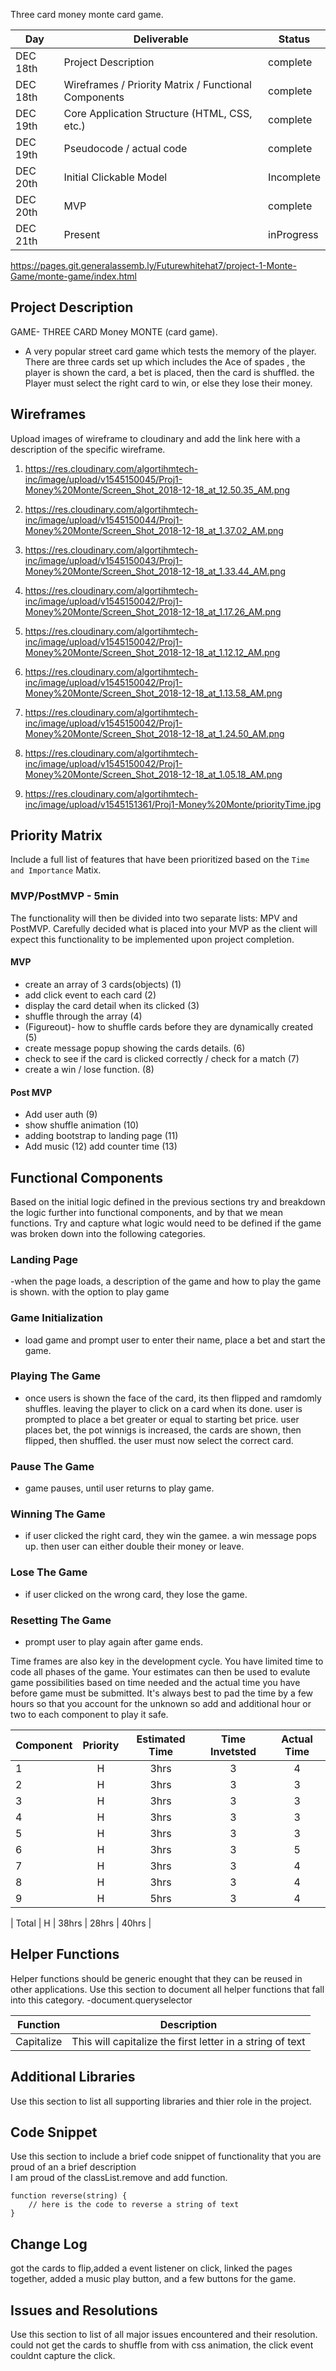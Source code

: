 Three card money monte card game.

|  Day | Deliverable | Status
|---|---| ---|
|DEC 18th| Project Description | complete
|DEC 18th| Wireframes / Priority Matrix / Functional Components | complete
|DEC 19th| Core Application Structure (HTML, CSS, etc.) | complete
|DEC 19th| Pseudocode / actual code | complete
|DEC 20th| Initial Clickable Model  | Incomplete
|DEC 20th| MVP | complete
|DEC 21th| Present | inProgress

https://pages.git.generalassemb.ly/Futurewhitehat7/project-1-Monte-Game/monte-game/index.html

## Project Description
GAME- THREE CARD Money MONTE (card game).
- A very popular street card game which tests the memory of the player. There are three cards set up which includes the Ace of spades ,
the player is shown the card, a bet is placed, then the card is shuffled. the Player must select the right card to
win, or else they lose their money.

## Wireframes

Upload images of wireframe to cloudinary and add the link here with a description of the specific wireframe.
1) https://res.cloudinary.com/algortihmtech-inc/image/upload/v1545150045/Proj1-Money%20Monte/Screen_Shot_2018-12-18_at_12.50.35_AM.png

2) https://res.cloudinary.com/algortihmtech-inc/image/upload/v1545150044/Proj1-Money%20Monte/Screen_Shot_2018-12-18_at_1.37.02_AM.png

3) https://res.cloudinary.com/algortihmtech-inc/image/upload/v1545150043/Proj1-Money%20Monte/Screen_Shot_2018-12-18_at_1.33.44_AM.png

4) https://res.cloudinary.com/algortihmtech-inc/image/upload/v1545150042/Proj1-Money%20Monte/Screen_Shot_2018-12-18_at_1.17.26_AM.png

5) https://res.cloudinary.com/algortihmtech-inc/image/upload/v1545150042/Proj1-Money%20Monte/Screen_Shot_2018-12-18_at_1.12.12_AM.png

6) https://res.cloudinary.com/algortihmtech-inc/image/upload/v1545150042/Proj1-Money%20Monte/Screen_Shot_2018-12-18_at_1.13.58_AM.png

7) https://res.cloudinary.com/algortihmtech-inc/image/upload/v1545150042/Proj1-Money%20Monte/Screen_Shot_2018-12-18_at_1.24.50_AM.png

8) https://res.cloudinary.com/algortihmtech-inc/image/upload/v1545150042/Proj1-Money%20Monte/Screen_Shot_2018-12-18_at_1.05.18_AM.png

9) https://res.cloudinary.com/algortihmtech-inc/image/upload/v1545151361/Proj1-Money%20Monte/priorityTime.jpg


## Priority Matrix

Include a full list of features that have been prioritized based on the `Time and Importance` Matix.  

### MVP/PostMVP - 5min

The functionality will then be divided into two separate lists: MPV and PostMVP.  Carefully decided what is placed into your MVP as the client will expect this functionality to be implemented upon project completion.  

#### MVP 

- create an array of  3 cards(objects) (1)
- add click event to each card          (2)
- display the card detail when its clicked    (3)
- shuffle through the array                (4)
- (Figureout)- how to shuffle cards before they are dynamically created  (5)
- create message popup showing the cards details. 	(6)
- check to see if the card is clicked correctly	/ check for a match	(7)
- create a win / lose function.				(8)

#### Post MVP
- Add user auth						(9)
- show shuffle animation				(10)
- adding bootstrap to landing page		         (11)
- Add music 						(12)
add counter time 						(13)


## Functional Components

Based on the initial logic defined in the previous sections try and breakdown the logic further into functional components, and by that we mean functions.  Try and capture what logic would need to be defined if the game was broken down into the following categories.

### Landing Page 
-when the page loads, a description of the game and how to play the game is shown. with the option to play game

### Game Initialization	
- load game and prompt user to enter their name, place a bet and start the game.

### Playing The Game 
- once users is shown the face of the card, its then flipped and ramdomly shuffles. leaving the player to click on a card when its done. 
user is prompted to place a bet greater or equal to starting bet price. 
user places bet, the pot winnigs is increased, the cards are shown, then flipped, then shuffled. the user must now select the correct card.

### Pause The Game 
- game pauses, until user returns to play game.

### Winning The Game
- if user clicked the right card, they win the gamee.
a win message pops up. then user can either double their money or leave.

### Lose The Game
- if user clicked on the wrong card, they lose the game.

### Resetting The Game
- prompt user to play again after game ends.

Time frames are also key in the development cycle.  You have limited time to code all phases of the game.  Your estimates can then be used to evalute game possibilities based on time needed and the actual time you have before game must be submitted. It's always best to pad the time by a few hours so that you account for the unknown so add and additional hour or two to each component to play it safe.

| Component 		| Priority 	| Estimated Time 	| Time Invetsted 	| Actual Time |
| --- |			 :---: |  	 :---: |	        :---: | 		:---: |
| 1	 		| H 		| 3hrs			|	3 		| 4	 |
| 2		 	| H 		| 3hrs			| 	3		| 3	 |
| 3		 	| H 		| 3hrs			| 	3		| 3	 |
| 4		 	| H 		| 3hrs			| 	3		| 3	 |
| 5		 	| H 		| 3hrs			| 	3		| 3	 |
| 6		 	| H 		| 3hrs			| 	 3		| 5	 |
| 7		 	| H 		| 3hrs			| 	3		| 4	 |
| 8		 	| H 		| 3hrs			|  	3		|  4      |
| 9		 	| H 		| 5hrs			| 	3		|4	 |





| Total 		| H 		| 38hrs			| 28hrs 			| 40hrs |

## Helper Functions
Helper functions should be generic enought that they can be reused in other applications. Use this section to document all helper functions that fall into this category.
-document.queryselector



| Function | Description | 
| --- | :---: |  
| Capitalize | This will capitalize the first letter in a string of text | 

## Additional Libraries
 Use this section to list all supporting libraries and thier role in the project. 

## Code Snippet

Use this section to include a brief code snippet of functionality that you are proud of an a brief description  
I am proud of the classList.remove and add function.
```
function reverse(string) {
	// here is the code to reverse a string of text
}
```

## Change Log
got the cards to flip,added a event listener on click, linked the pages together, added a music play button, and a few buttons for the game.
## Issues and Resolutions
 Use this section to list of all major issues encountered and their resolution.
could not get the cards to shuffle from with css animation, the click event couldnt capture the click.
